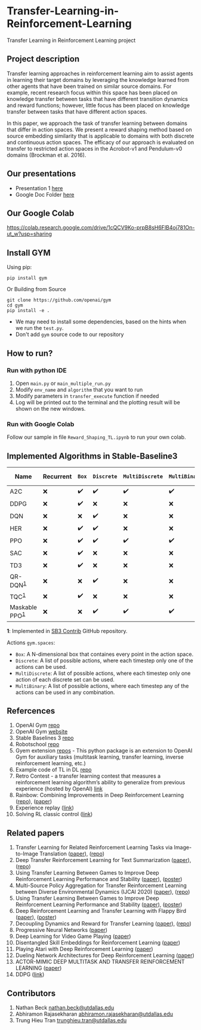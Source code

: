 # Transfer-Learning-in-Reinforcement-Learning
Transfer Learning in Reinforcement Learning project

## Project description
Transfer learning approaches in reinforcement learning aim to assist agents in learning their target domains by leveraging the knowledge learned from other agents that have been trained on similar source domains. For example, recent research focus within this space has been placed on knowledge transfer between tasks that have different transition dynamics and reward functions; however, little focus has been placed on knowledge transfer between tasks that have different action spaces. 

In this paper, we approach the task of transfer learning between domains that differ in action spaces. We present a reward shaping method based on source embedding similarity that is applicable to domains with both discrete and continuous action spaces. The efficacy of our approach is evaluated on transfer to restricted action spaces in the Acrobot-v1 and Pendulum-v0 domains (Brockman et al. 2016). 
## Our presentations

* Presentation 1 [here](https://docs.google.com/presentation/d/1BcU8_edTa50EC6Cxv-vd-XJShPOH5gRgiisUbYtAJXI/edit#slide=id.p)
* Google Doc Folder [here](https://drive.google.com/drive/folders/17gtCWIyYdYkFkTXkSYCy4eERVDjVqPDb)

## Our Google Colab

https://colab.research.google.com/drive/1cQCV9Ko-prpB8sH6FlB4oj781On-ut_w?usp=sharing


## Install GYM

Using pip:

```
pip install gym
```

Or Building from Source

```angular2html
git clone https://github.com/openai/gym
cd gym
pip install -e .
```

* We may need to install some dependencies, based on the hints when we run the `test.py`.
* Don't add `gym` source code to our repository

<!-- # Install Mujoco (optional)

First way:
1. Follow this: https://github.com/openai/mujoco-py/#install-mujoco
2. Then install mujoco-py
   1. pip3 install -U 'mujoco-py<2.1,>=2.0'
   2. You may need to install some depencies (based on the HINT on error message when you run command below)

Other way, just run:
``
pip install mujoco_py==2.0.2.8
``

Unfortunately, I can not run Mujoco in Macbook M1. :(
https://github.com/openai/mujoco-py/issues/605

If you guys use linux, you can follow this
https://www.chenshiyu.top/blog/2019/06/19/Tutorial-Installation-and-Configuration-of-MuJoCo-Gym-Baselines/ -->

<!-- # Install Stable-Baseline3 (optional)

Stable Baselines 3 [repo](https://github.com/DLR-RM/stable-baselines3)
```
pip install 'stable-baselines3[extra]'
```

Install atari games:

```
pip install atari-py
```

In order to import ROMS, you need to download Roms.rar from the [Atari 2600 VCS ROM Collection](http://www.atarimania.com/rom_collection_archive_atari_2600_roms.html) and extract the .rar file. Once you've done that, run:

`python -m atari_py.import_roms <path to folder>`

This should print out the names of ROMs as it imports them. The ROMs will be copied to your atari_py installation directory.


For example:
 
```
python -m atari_py.import_roms "/Users/harrytran/OneDrive - The University of Texas at Dallas/Fall 2021/CS 7301/project"
``` -->


## How to run?

### Run with python IDE

1. Open `main.py`  or `main_multiple_run.py`
2. Modify `env_name` and `algorithm` that you want to run
3. Modify parameters in `transfer_execute` function if needed
4. Log will be printed out to the terminal and the plotting result will be shown on the new windows.

### Run with Google Colab

Follow our sample in file `Reward_Shaping_TL.ipynb` to run your own colab.

## Implemented Algorithms in Stable-Baseline3 

| **Name**         | **Recurrent**      | `Box`          | `Discrete`     | `MultiDiscrete` | `MultiBinary`  | **Multi Processing**              |
| ------------------- | ------------------ | ------------------ | ------------------ | ------------------- | ------------------ | --------------------------------- |
| A2C   | :x: | :heavy_check_mark: | :heavy_check_mark: | :heavy_check_mark: | :heavy_check_mark: | :heavy_check_mark:                |
| DDPG  | :x: | :heavy_check_mark: | :x:                | :x:                 | :x:                | :x:                               |
| DQN   | :x: | :x: | :heavy_check_mark: | :x:                 | :x:                | :x:                               |
| HER   | :x: | :heavy_check_mark: | :heavy_check_mark: | :x:                 | :x:                | :x:                               |
| PPO   | :x: | :heavy_check_mark: | :heavy_check_mark: | :heavy_check_mark:  | :heavy_check_mark: | :heavy_check_mark:                |
| SAC   | :x: | :heavy_check_mark: | :x:                | :x:                 | :x:                | :x:                               |
| TD3   | :x: | :heavy_check_mark: | :x:                | :x:                 | :x:                | :x:                               |
| QR-DQN<sup>[1](#f1)</sup>  | :x: | :x: | :heavy_check_mark: | :x:                 | :x:                | :x:                               |
| TQC<sup>[1](#f1)</sup>   | :x: | :heavy_check_mark: | :x:                | :x:                 | :x:                | :x:                               |
| Maskable PPO<sup>[1](#f1)</sup>   | :x: | :x: | :heavy_check_mark: | :heavy_check_mark:  | :heavy_check_mark: | :heavy_check_mark:  |

<b id="f1">1</b>: Implemented in [SB3 Contrib](https://github.com/Stable-Baselines-Team/stable-baselines3-contrib) GitHub repository.

Actions `gym.spaces`:
 * `Box`: A N-dimensional box that containes every point in the action space.
 * `Discrete`: A list of possible actions, where each timestep only one of the actions can be used.
 * `MultiDiscrete`: A list of possible actions, where each timestep only one action of each discrete set can be used.
 * `MultiBinary`: A list of possible actions, where each timestep any of the actions can be used in any combination.



## Refercences

1. OpenAI Gym [repo](https://github.com/openai/gym)
2. OpenAI Gym [website](https://gym.openai.com/)
3. Stable Baselines 3 [repo](https://github.com/DLR-RM/stable-baselines3)
4. Robotschool [repo](https://github.com/openai/roboschool)
5. Gyem extension [repos](https://github.com/Breakend/gym-extensions) - This python package is an extension to OpenAI Gym for auxiliary tasks (multitask learning, transfer learning, inverse reinforcement learning, etc.)
6. Example code of TL in DL [repo](https://github.com/anksng/Transfer-learning-in-Deep-Reinforcement-learning)
7. Retro Contest - a transfer learning contest that measures a reinforcement learning algorithm’s ability to generalize from previous experience (hosted by OpenAI) [link](https://openai.com/blog/retro-contest/)
8. Rainbow: Combining Improvements in Deep Reinforcement Learning  ([repo](https://github.com/Kaixhin/Rainbow)), ([paper](https://www.aaai.org/ocs/index.php/AAAI/AAAI18/paper/viewFile/17204/16680))
9. Experience replay ([link](https://paperswithcode.com/method/experience-replay))
10. Solving RL classic control ([link](https://shiva-verma.medium.com/solving-reinforcement-learning-classic-control-problems-openaigym-1b50413265dd))



## Related papers
1. Transfer Learning for Related Reinforcement Learning Tasks via Image-to-Image Translation ([paper](https://arxiv.org/pdf/1806.07377.pdf)), ([repo](https://github.com/ShaniGam/RL-GAN))
2. Deep Transfer Reinforcement Learning for Text Summarization ([paper](https://arxiv.org/abs/1810.06667)),([repo](https://github.com/yaserkl/TransferRL)) 
3. Using Transfer Learning Between Games to Improve Deep Reinforcement Learning Performance and Stability ([paper](https://web.stanford.edu/class/cs234/past_projects/2017/2017_Asawa_Elamri_Pan_Transfer_Learning_Paper.pdf)), ([poster](https://web.stanford.edu/class/cs234/past_projects/2017/2017_Asawa_Elamri_Pan_Transfer_Learning_Poster.pdf))
4. Multi-Source Policy Aggregation for Transfer Reinforcement Learning between Diverse Environmental Dynamics (IJCAI 2020) ([paper](https://arxiv.org/pdf/1909.13111.pdf)), ([repo](https://github.com/Mohammadamin-Barekatain/multipolar))
5. Using Transfer Learning Between Games to Improve Deep Reinforcement Learning Performance and Stability ([paper](https://web.stanford.edu/class/cs234/past_projects/2017/2017_Asawa_Elamri_Pan_Transfer_Learning_Paper.pdf)), ([poster](https://web.stanford.edu/class/cs234/past_projects/2017/2017_Asawa_Elamri_Pan_Transfer_Learning_Poster.pdf))
6. Deep Reinforcement Learning and Transfer Learning with Flappy Bird ([paper](https://www.cedrick.ai/pdfs/cs221-report.pdf)), ([poster](https://www.cedrick.ai/pdfs/cs221-poster.pdf))
7. Decoupling Dynamics and Reward for Transfer Learning ([paper](https://arxiv.org/pdf/1804.10689.pdf)), ([repo](https://github.com/facebookresearch/ddr))
8. Progressive Neural Networks ([paper](https://arxiv.org/pdf/1606.04671.pdf))
9. Deep Learning for Video Game Playing ([paper](https://arxiv.org/pdf/1708.07902.pdf))
10. Disentangled Skill Embeddings for Reinforcement Learning ([paper](https://arxiv.org/pdf/1906.09223.pdf))
11. Playing Atari with Deep Reinforcement Learning ([paper](https://arxiv.org/pdf/1312.5602.pdf))
12. Dueling Network Architectures for Deep Reinforcement Learning ([paper](http://proceedings.mlr.press/v48/wangf16.pdf))
13. ACTOR-MIMIC DEEP MULTITASK AND TRANSFER REINFORCEMENT LEARNING ([paper](https://arxiv.org/pdf/1511.06342.pdf))
14. DDPG ([link](https://spinningup.openai.com/en/latest/algorithms/ddpg.html))

## Contributors
1. Nathan Beck <nathan.beck@utdallas.edu>
2. Abhiramon Rajasekharan <abhiramon.rajasekharan@utdallas.edu>
3. Trung Hieu Tran <trunghieu.tran@utdallas.edu>
